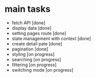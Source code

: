 # main tasks
- fetch API [done]
- display data [done]
- setting pages route [done]
- state management with context [done]
- create detail pate [done]
- pagination [done]
- styling [on progress]
- searching [on progress]
- filtering [on progress]
- switching mode [on progress]
